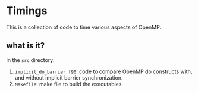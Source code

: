 # Timings

This is a collection of code to time various aspects of OpenMP.

## what is it?
In the `src` directory:
1. `implicit_do_barrier.f90`: code to compare OpenMP do constructs with,
    and without implicit barrier synchronization.
1. `Makefile`: make file to build the executables.
